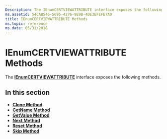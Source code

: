 ```yaml
---
Description: The IEnumCERTVIEWATTRIBUTE interface exposes the following methods.
ms.assetid: 54CAB546-5695-4276-9E9B-4DE3EFEFE7A0
title: IEnumCERTVIEWATTRIBUTE Methods
ms.topic: reference
ms.date: 05/31/2018
---
```


# IEnumCERTVIEWATTRIBUTE Methods

The [**IEnumCERTVIEWATTRIBUTE**](/windows/desktop/api/Certview/nn-certview-ienumcertviewattribute) interface exposes the following methods.

## In this section

-   [**Clone Method**](/windows/desktop/api/Certview/nf-certview-ienumcertviewattribute-clone)
-   [**GetName Method**](/windows/desktop/api/Certview/nf-certview-ienumcertviewattribute-getname)
-   [**GetValue Method**](/windows/desktop/api/Certview/nf-certview-ienumcertviewattribute-getvalue)
-   [**Next Method**](/windows/desktop/api/Certview/nf-certview-ienumcertviewattribute-next)
-   [**Reset Method**](/windows/desktop/api/Certview/nf-certview-ienumcertviewattribute-reset)
-   [**Skip Method**](/windows/desktop/api/Certview/nf-certview-ienumcertviewattribute-skip)

 

 



